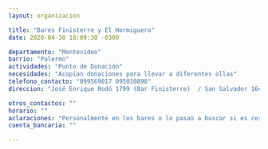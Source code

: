 ```yaml
---
layout: organizacion

title: "Bares Finisterre y El Hormiguero"
date: 2020-04-30 18:09:30 -0300

departamento: "Montevideo"
barrio: "Palermo"
actividades: "Punto de Donación"
necesidades: "Acopian donaciones para llevar a diferentes ollas"
telefono_contacto: "099569017 095010898"
direccion: "José Enrique Rodó 1799 (Bar Finisterre)  / San Salvador 1644 (Bar Hormiguero)"

otros_contactos: ""
horario: ""
aclaraciones: "Personalmente en los bares o lo pasan a buscar si es cerca (andan en bici) - Cordón y Palermo"
cuenta_bancaria: ""

---
```

